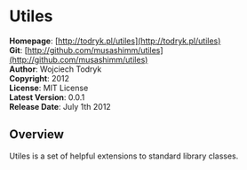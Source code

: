 Utiles
======

**Homepage**:     [http://todryk.pl/utiles](http://todryk.pl/utiles)   
**Git**:          [http://github.com/musashimm/utiles](http://github.com/musashimm/utiles)   
**Author**:       Wojciech Todryk   
**Copyright**:    2012    
**License**:      MIT License    
**Latest Version**: 0.0.1    
**Release Date**: July 1th 2012    

Overview
--------

Utiles is a set of helpful extensions to standard library classes.
